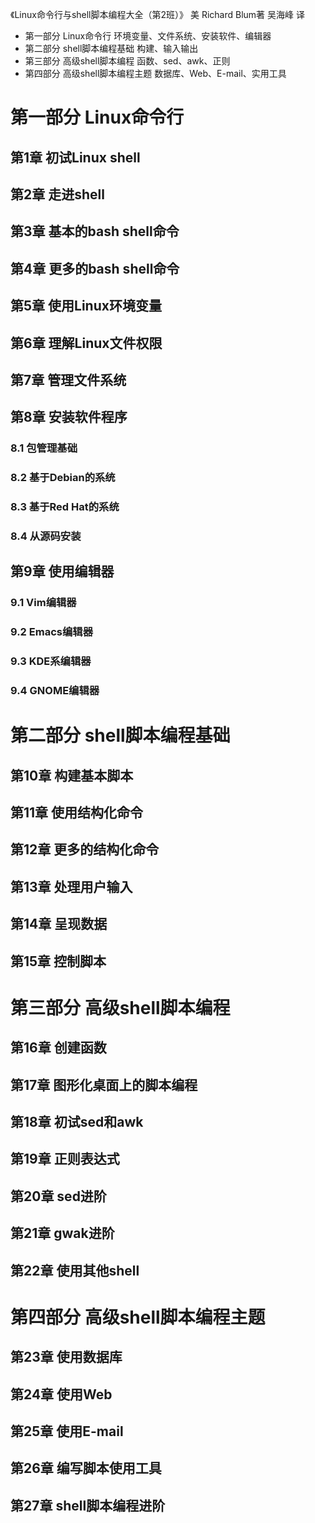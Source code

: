 《Linux命令行与shell脚本编程大全（第2班）》 美 Richard Blum著 吴海峰 译

* 第一部分 Linux命令行 环境变量、文件系统、安装软件、编辑器
* 第二部分 shell脚本编程基础 构建、输入输出
* 第三部分 高级shell脚本编程 函数、sed、awk、正则
* 第四部分 高级shell脚本编程主题 数据库、Web、E-mail、实用工具

# 第一部分 Linux命令行
## 第1章 初试Linux shell
## 第2章 走进shell
## 第3章 基本的bash shell命令
## 第4章 更多的bash shell命令
## 第5章 使用Linux环境变量
## 第6章 理解Linux文件权限
## 第7章 管理文件系统
## 第8章 安装软件程序
### 8.1 包管理基础
### 8.2 基于Debian的系统
### 8.3 基于Red Hat的系统
### 8.4 从源码安装
## 第9章 使用编辑器
### 9.1 Vim编辑器
### 9.2 Emacs编辑器
### 9.3 KDE系编辑器
### 9.4 GNOME编辑器

# 第二部分 shell脚本编程基础
## 第10章 构建基本脚本
## 第11章 使用结构化命令
## 第12章 更多的结构化命令
## 第13章 处理用户输入
## 第14章 呈现数据
## 第15章 控制脚本

# 第三部分 高级shell脚本编程
## 第16章 创建函数
## 第17章 图形化桌面上的脚本编程
## 第18章 初试sed和awk
## 第19章 正则表达式
## 第20章 sed进阶
## 第21章 gwak进阶
## 第22章 使用其他shell

# 第四部分 高级shell脚本编程主题
## 第23章 使用数据库
## 第24章 使用Web
## 第25章 使用E-mail
## 第26章 编写脚本使用工具
## 第27章 shell脚本编程进阶
